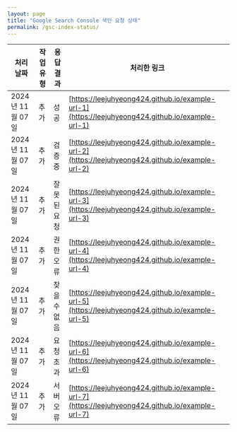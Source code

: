 ```yaml
---
layout: page
title: "Google Search Console 색인 요청 상태"
permalink: /gsc-index-status/
---
```


| 처리 날짜   | 작업 유형   | 응답 결과   | 처리한 링크                                                      |
|------------|------------|-------------|------------------------------------------------------------------|
| <span title="12:30:45">2024년 11월 07일</span> | 추가 | <span title="URL 제출 성공 (반환 코드: 200)">성공</span> | [https://leejuhyeong424.github.io/example-url-1](https://leejuhyeong424.github.io/example-url-1) |
| <span title="12:35:20">2024년 11월 07일</span> | 추가 | <span title="URL 수신됨. Google이 요청을 검토 중 (반환 코드: 202)">검증 중</span> | [https://leejuhyeong424.github.io/example-url-2](https://leejuhyeong424.github.io/example-url-2) |
| <span title="12:40:10">2024년 11월 07일</span> | 추가 | <span title="잘못된 요청 형식 (반환 코드: 400)">잘못된 요청</span> | [https://leejuhyeong424.github.io/example-url-3](https://leejuhyeong424.github.io/example-url-3) |
| <span title="12:45:05">2024년 11월 07일</span> | 추가 | <span title="인증 실패 또는 권한 부족 (반환 코드: 403)">권한 오류</span> | [https://leejuhyeong424.github.io/example-url-4](https://leejuhyeong424.github.io/example-url-4) |
| <span title="12:50:30">2024년 11월 07일</span> | 추가 | <span title="제출한 URL이 유효하지 않음 (반환 코드: 404)">찾을 수 없음</span> | [https://leejuhyeong424.github.io/example-url-5](https://leejuhyeong424.github.io/example-url-5) |
| <span title="12:55:00">2024년 11월 07일</span> | 추가 | <span title="요청이 너무 많음 (반환 코드: 429)">요청 초과</span> | [https://leejuhyeong424.github.io/example-url-6](https://leejuhyeong424.github.io/example-url-6) |
| <span title="13:00:15">2024년 11월 07일</span> | 추가 | <span title="Google 서버 측 오류 (반환 코드: 500)">서버 오류</span> | [https://leejuhyeong424.github.io/example-url-7](https://leejuhyeong424.github.io/example-url-7) |
